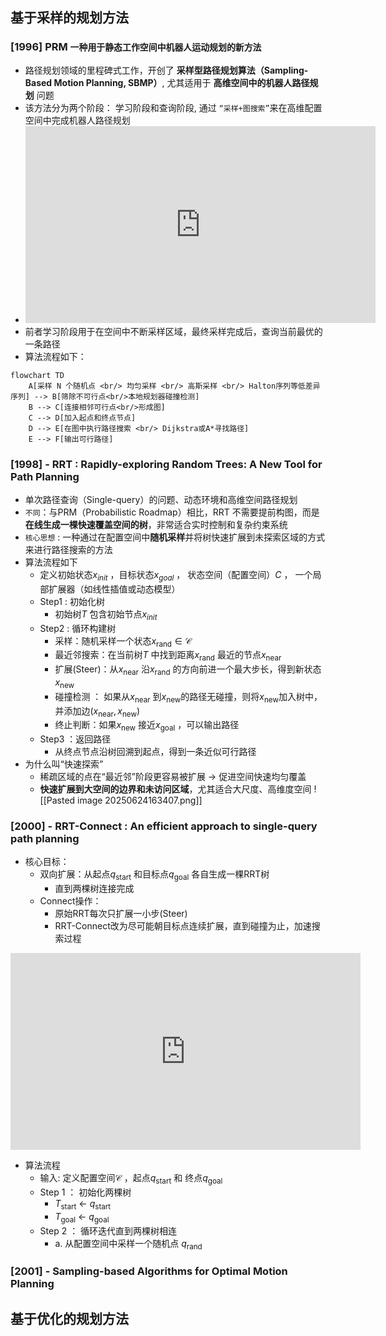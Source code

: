 ## 基于采样的规划方法
### [1996] PRM `一种用于静态工作空间中机器人运动规划的新方法`
* 路径规划领域的里程碑式工作，开创了 **采样型路径规划算法（Sampling-Based Motion Planning, SBMP）**,  尤其适用于 **高维空间中的机器人路径规划** 问题
* 该方法分为两个阶段： 学习阶段和查询阶段, 通过 `“采样+图搜索”`来在高维配置空间中完成机器人路径规划
* <iframe width="560" height="315" src="https://www.youtube.com/embed/RPzGEh6cOiM?si=N8LGsI3rxiv4fcfh" title="YouTube video player" frameborder="0" allow="accelerometer; autoplay; clipboard-write; encrypted-media; gyroscope; picture-in-picture; web-share" referrerpolicy="strict-origin-when-cross-origin" allowfullscreen></iframe>
* 前者学习阶段用于在空间中不断采样区域，最终采样完成后，查询当前最优的一条路径
* 算法流程如下：

```mermaid
flowchart TD
    A[采样 N 个随机点 <br/> 均匀采样 <br/> 高斯采样 <br/> Halton序列等低差异序列] --> B[筛除不可行点<br/>本地规划器碰撞检测]
    B --> C[连接相邻可行点<br/>形成图]
    C --> D[加入起点和终点节点]
    D --> E[在图中执行路径搜索 <br/> Dijkstra或A*寻找路径]
    E --> F[输出可行路径]
```


### [1998] - RRT : Rapidly-exploring Random Trees: A New Tool for Path Planning
* 单次路径查询（Single-query）的问题、动态环境和高维空间路径规划
* `不同`：与PRM（Probabilistic Roadmap）相比，RRT 不需要提前构图，而是**在线生成一棵快速覆盖空间的树**，非常适合实时控制和复杂约束系统
* `核心思想` : 一种通过在配置空间中**随机采样**并将树快速扩展到未探索区域的方式来进行路径搜索的方法
* 算法流程如下
    * 定义初始状态$x_{init}$ ，目标状态$x_{goal}$ ， 状态空间（配置空间）$C$ ， 一个局部扩展器（如线性插值或动态模型）
     * Step1 : 初始化树
        * 初始树$T$  包含初始节点$x_{init}$ 
     * Step2 : 循环构建树
        * 采样：随机采样一个状态$x_{\text{rand}} \in \mathcal{C}$
        * 最近邻搜索：在当前树$T$ 中找到距离$x_{\text{rand}}$ 最近的节点$x_{\text{near}}$ 
        * 扩展(Steer)：从$x_{\text{near}}$ 沿$x_{\text{rand}}$ 的方向前进一个最大步长，得到新状态$x_{\text{new}}$ 
	    * 碰撞检测 ： 如果从$x_{\text{near}}$ 到$x_{\text{new}}$的路径无碰撞，则将$x_{\text{new}}$加入树中，并添加边$(x_{\text{near}},x_{\text{new}})$ 
	    * 终止判断：如果$x_{\text{new}}$ 接近$x_{\text{goal}}$ ，可以输出路径
    * Step3 ：返回路径
		* 从终点节点沿树回溯到起点，得到一条近似可行路径    
*  为什么叫“快速探索”
	*  稀疏区域的点在“最近邻”阶段更容易被扩展 → 促进空间快速均匀覆盖
	*  **快速扩展到大空间的边界和未访问区域**，尤其适合大尺度、高维度空间
![[Pasted image 20250624163407.png]]

### [2000] - RRT-Connect : An efficient approach to single-query path planning
*  核心目标：
	* 双向扩展：从起点$q_{\text{start}}$ 和目标点$q_{\text{goal}}$ 各自生成一棵RRT树
		* 直到两棵树连接完成 
	* Connect操作：
	    * 原始RRT每次只扩展一小步(Steer) 
	    * RRT-Connect改为尽可能朝目标点连续扩展，直到碰撞为止，加速搜索过程
<iframe width="560" height="315" src="https://www.youtube.com/embed/cxyRDIBAIR0?si=xsb07kDFJMjPdnWP" title="YouTube video player" frameborder="0" allow="accelerometer; autoplay; clipboard-write; encrypted-media; gyroscope; picture-in-picture; web-share" referrerpolicy="strict-origin-when-cross-origin" allowfullscreen></iframe>

* 算法流程
	* 输入: 定义配置空间$\mathcal{C}$ ，起点$q_{\text{start}}$  和 终点$q_{\text{goal}}$ 
	* Step 1 ： 初始化两棵树
		* $T_{\text{start}}$  <-    $q_{\text{start}}$
		* $T_{\text{goal}}$   <-  $q_{\text{goal}}$ 
	* Step 2 ： 循环迭代直到两棵树相连
		* a. 从配置空间中采样一个随机点 $q_{\text{rand}}$  
### [2001] - Sampling-based Algorithms for Optimal Motion Planning
## 基于优化的规划方法